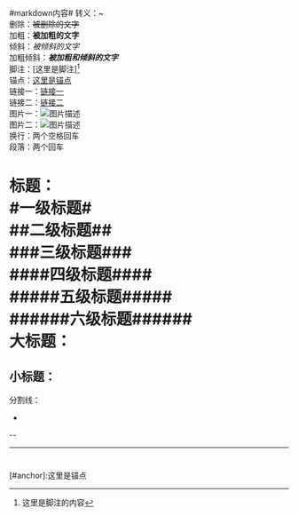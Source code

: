 #markdown内容#
转义：\~  
删除：~~被删除的文字~~  
加粗：**被加粗的文字**  
倾斜：*被倾斜的文字*  
加粗倾斜：***被加粗和倾斜的文字***  
脚注：[这里是脚注][^footer]  
锚点：[这里是锚点](#anchor)  
链接一：[链接一](http://github.com/yandou/ "描述内容")  
链接二：[链接二][link]  
图片一：![图片描述](http://www.github.com/favicon.ico)  
图片二：![图片描述][img]  
换行：两个空格回车  
段落：两个回车

标题：  
#一级标题#  
##二级标题##  
###三级标题###  
####四级标题####  
#####五级标题#####  
######六级标题######  
大标题：
=  
小标题：
-  
分割线：

-

--

---







<h1 id="anchor"></h1>
[#anchor]:这里是锚点

[img]: http://www.github.com/favicon.ico
[link]: http://github.com/yandou/
[^footer]: 这里是脚注的内容
